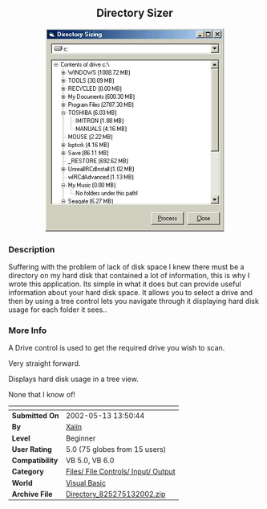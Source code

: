 ﻿<div align="center">

## Directory Sizer

<img src="PIC2002513912264027.jpg">
</div>

### Description

Suffering with the problem of lack of disk space I knew there must be a directory on my hard disk that contained a lot of information, this is why I wrote this application. Its simple in what it does but can provide useful information about your hard disk space. It allows you to select a drive and then by using a tree control lets you navigate through it displaying hard disk usage for each folder it sees..
 
### More Info
 
A Drive control is used to get the required drive you wish to scan.

Very straight forward.

Displays hard disk usage in a tree view.

None that I know of!


<span>             |<span>
---                |---
**Submitted On**   |2002-05-13 13:50:44
**By**             |[Xaiin](https://github.com/Planet-Source-Code/PSCIndex/blob/master/ByAuthor/xaiin.md)
**Level**          |Beginner
**User Rating**    |5.0 (75 globes from 15 users)
**Compatibility**  |VB 5\.0, VB 6\.0
**Category**       |[Files/ File Controls/ Input/ Output](https://github.com/Planet-Source-Code/PSCIndex/blob/master/ByCategory/files-file-controls-input-output__1-3.md)
**World**          |[Visual Basic](https://github.com/Planet-Source-Code/PSCIndex/blob/master/ByWorld/visual-basic.md)
**Archive File**   |[Directory\_825275132002\.zip](https://github.com/Planet-Source-Code/xaiin-directory-sizer__1-34749/archive/master.zip)








